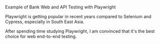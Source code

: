 Example of Bank Web and API Testing with Playwright

Playwright is getting popular in recent years compared to Selenium and Cypress, especially in South East Asia.

After spending time studying Playwright, I am convinced that it's the best choice for web end-to-end testing.